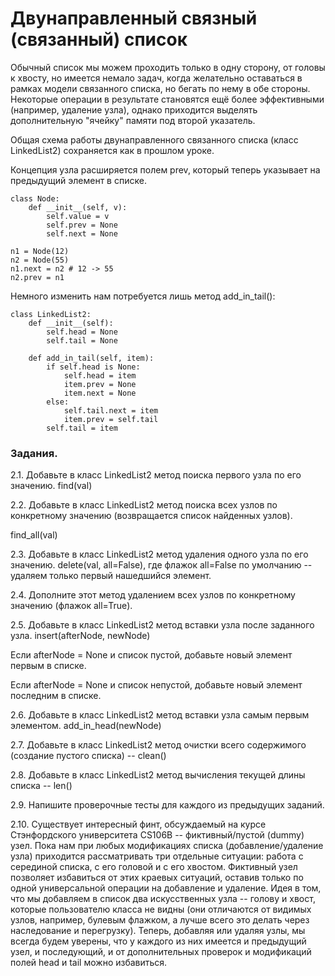 # Двунаправленный связный (связанный) список

Обычный список мы можем проходить только в одну сторону, от головы к хвосту, но имеется немало задач, когда желательно оставаться в рамках модели связанного списка, но бегать по нему в обе стороны. Некоторые операции в результате становятся ещё более эффективными (например, удаление узла), однако приходится выделять дополнительную "ячейку" памяти под второй указатель.

Общая схема работы двунаправленного связанного списка (класс LinkedList2) сохраняется как в прошлом уроке.

Концепция узла расширяется полем prev, который теперь указывает на предыдущий элемент в списке.

```
class Node:
    def __init__(self, v):
        self.value = v
        self.prev = None
        self.next = None

n1 = Node(12)
n2 = Node(55)
n1.next = n2 # 12 -> 55
n2.prev = n1
```

Немного изменить нам потребуется лишь метод add_in_tail():

```
class LinkedList2:  
    def __init__(self):
        self.head = None
        self.tail = None

    def add_in_tail(self, item):
        if self.head is None:
            self.head = item
            item.prev = None
            item.next = None
        else:
            self.tail.next = item
            item.prev = self.tail
        self.tail = item
```

### Задания.

2.1. Добавьте в класс LinkedList2 метод поиска первого узла по его значению.
find(val)

2.2. Добавьте в класс LinkedList2 метод поиска всех узлов по конкретному значению (возвращается список найденных узлов).

find_all(val)

2.3. Добавьте в класс LinkedList2 метод удаления одного узла по его значению.
delete(val, all=False), где флажок all=False по умолчанию -- удаляем только первый нашедшийся элемент.

2.4. Дополните этот метод удалением всех узлов по конкретному значению (флажок all=True).

2.5. Добавьте в класс LinkedList2 метод вставки узла после заданного узла.
insert(afterNode, newNode)

Если afterNode = None и список пустой, добавьте новый элемент первым в списке.

Если afterNode = None и список непустой, добавьте новый элемент последним в списке.

2.6. Добавьте в класс LinkedList2 метод вставки узла самым первым элементом.
add_in_head(newNode)

2.7. Добавьте в класс LinkedList2 метод очистки всего содержимого (создание пустого списка) -- clean()

2.8. Добавьте в класс LinkedList2 метод вычисления текущей длины списка -- len()

2.9. Напишите проверочные тесты для каждого из предыдущих заданий.

2.10. Существует интересный финт, обсуждаемый на курсе Стэнфордского университета CS106B -- фиктивный/пустой (dummy) узел. Пока нам при любых модификациях списка (добавление/удаление узла) приходится рассматривать три отдельные ситуации: работа с серединой списка, с его головой и с его хвостом. Фиктивный узел позволяет избавиться от этих краевых ситуаций, оставив только по одной универсальной операции на добавление и удаление. Идея в том, что мы добавляем в список два искусственных узла -- голову и хвост, которые пользователю класса не видны (они отличаются от видимых узлов, например, булевым флажком, а лучше всего это делать через наследование и перегрузку). Теперь, добавляя или удаляя узлы, мы всегда будем уверены, что у каждого из них имеется и предыдущий узел, и последующий, и от дополнительных проверок и модификаций полей head и tail можно избавиться.
